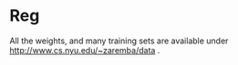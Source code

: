 Reg
===

All the weights, and many training sets are available under http://www.cs.nyu.edu/~zaremba/data .


